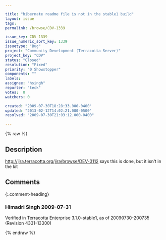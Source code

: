 ```yaml
---

title: "hibernate readme file is not in the stable1 build"
layout: issue
tags: 
permalink: /browse/CDV-1339

issue_key: CDV-1339
issue_numeric_sort_key: 1339
issuetype: "Bug"
project: "Community Development (Terracotta Server)"
project_key: "CDV"
status: "Closed"
resolution: "Fixed"
priority: "0 Showstopper"
components: ""
labels: 
assignee: "hsingh"
reporter: "teck"
votes:  0
watchers: 0

created: "2009-07-30T18:28:33.000-0400"
updated: "2013-02-12T14:02:21.000-0500"
resolved: "2009-07-30T21:03:12.000-0400"

---
```




{% raw %}



## Description

<div markdown="1" class="description">

http://jira.terracotta.org/jira/browse/DEV-3112 says this is done, but it isn't in the kit


</div>

## Comments


{:.comment-heading}
### **Himadri Singh** <span class="date">2009-07-31</span>

<div markdown="1" class="comment">

Verified in Terracotta Enterprise 3.1.0-stable1, as of 20090730-200735 (Revision 4331-13300)

</div>



{% endraw %}
